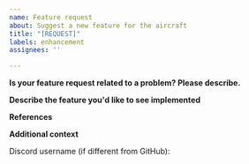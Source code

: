```yaml
---
name: Feature request
about: Suggest a new feature for the aircraft
title: "[REQUEST]"
labels: enhancement
assignees: ''

---
```


<!-- ⚠⚠ Do not delete this issue template! ⚠⚠ -->
<!-- Issues that do not use the issue template are likely to be ignored and closed. -->


**Is your feature request related to a problem? Please describe.**
<!-- A clear and concise description of what the problem is. Ex. I'm always frustrated when [...] -->


**Describe the feature you'd like to see implemented**
<!-- A clear and concise description of what you want to happen. -->


**References**
<!-- If possible, give references to the real aircraft to help us develop the feature. -->


**Additional context**
<!-- Add any other context about the feature request here. -->

<!-- You may optionally provide your discord username, so that we may contact you directly about the issue. -->
Discord username (if different from GitHub):
